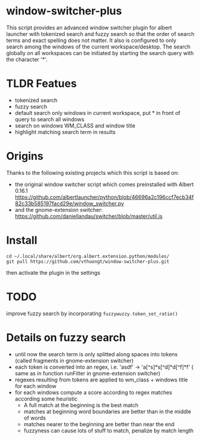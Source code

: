 # window-switcher-plus
This script provides an advanced window switcher plugin for albert launcher with tokenized search and fuzzy search
so that the order of search terms and exact spelling does not matter. It also is configured to only search among the windows of the current workspace/desktop. The search globally on all workspaces can be initiated by starting the search query with the character '*'.  

# TLDR Featues
  * tokenized search
  * fuzzy search
  * default search only windows in current workspace, put * in front of query to search all windows
  * search on windows WM_CLASS and window title
  * highlight matching search term in results 

# Origins
Thanks to the following existing projects which this script is based on:
  * the original window switcher script which comes preinstalled with Albert 0.16.1 https://github.com/albertlauncher/python/blob/46696a2c196ccf7ecb34f82c33b585197facd29e/window_switcher.py
  * and the gnome-extension switcher: https://github.com/daniellandau/switcher/blob/master/util.js


# Install 
```
cd ~/.local/share/albert/org.albert.extension.python/modules/
git pull https://github.com/vthuongt/window-switcher-plus.git
```
then activate the plugin in the settings 

# TODO 
improve fuzzy search by incorporating `fuzzywuzzy.token_set_ratio()`


# Details on fuzzy search
  * until now the search term is only splitted along spaces into tokens (called fragments in gnome-extension switcher)
  * each token is converted into an regex, i.e. 'asdf' -> 'a[^s]*s[^d]*d[^f]*f' ( same as in function runFilter in gnome-extension switcher)
  * regexes resulting from tokens are applied to wm_class + windows title for each window
  * for each windows compute a score according to regex matches according some heuristic
    * A full match at the beginning is the best match
    * matches at beginning word boundaries are better than in the middle of words
    * matches nearer to the beginning are better than near the end
    * fuzzyness can cause lots of stuff to match, penalize by match length
